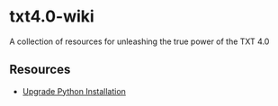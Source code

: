 # txt4.0-wiki

A collection of resources for unleashing the true power of the TXT 4.0

## Resources

- [Upgrade Python Installation](/upgrade-python.md)

